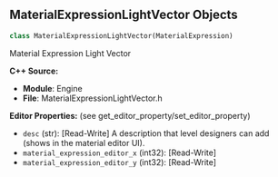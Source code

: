 ## MaterialExpressionLightVector Objects

```python
class MaterialExpressionLightVector(MaterialExpression)
```

Material Expression Light Vector

**C++ Source:**

- **Module**: Engine
- **File**: MaterialExpressionLightVector.h

**Editor Properties:** (see get_editor_property/set_editor_property)

- ``desc`` (str):  [Read-Write] A description that level designers can add (shows in the material editor UI).
- ``material_expression_editor_x`` (int32):  [Read-Write]
- ``material_expression_editor_y`` (int32):  [Read-Write]

<a id="unreal.MaterialExpressionLinearInterpolate"></a>
